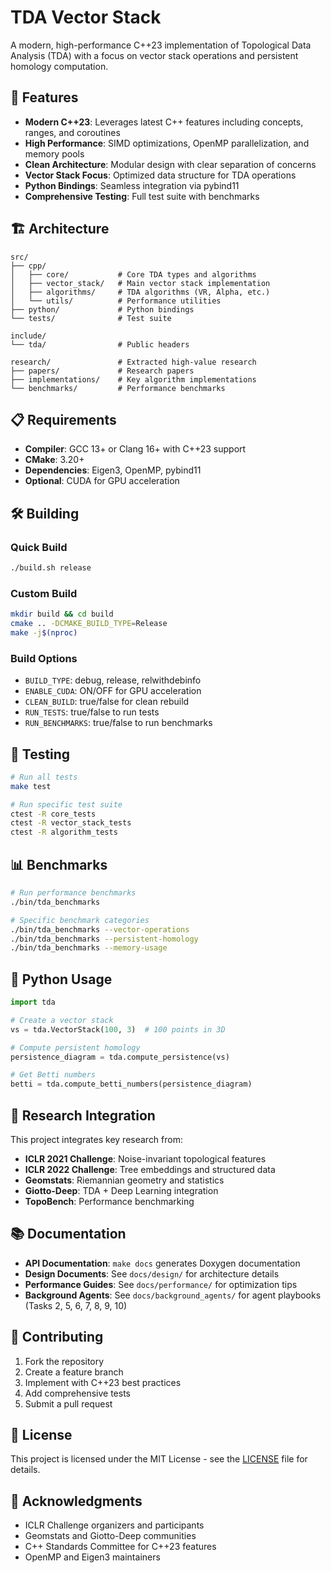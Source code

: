 # TDA Vector Stack

A modern, high-performance C++23 implementation of Topological Data Analysis (TDA) with a focus on vector stack operations and persistent homology computation.

## 🚀 Features

- **Modern C++23**: Leverages latest C++ features including concepts, ranges, and coroutines
- **High Performance**: SIMD optimizations, OpenMP parallelization, and memory pools
- **Clean Architecture**: Modular design with clear separation of concerns
- **Vector Stack Focus**: Optimized data structure for TDA operations
- **Python Bindings**: Seamless integration via pybind11
- **Comprehensive Testing**: Full test suite with benchmarks

## 🏗️ Architecture

```
src/
├── cpp/
│   ├── core/           # Core TDA types and algorithms
│   ├── vector_stack/   # Main vector stack implementation
│   ├── algorithms/     # TDA algorithms (VR, Alpha, etc.)
│   └── utils/          # Performance utilities
├── python/             # Python bindings
└── tests/              # Test suite

include/
└── tda/                # Public headers

research/               # Extracted high-value research
├── papers/             # Research papers
├── implementations/    # Key algorithm implementations
└── benchmarks/         # Performance benchmarks
```

## 📋 Requirements

- **Compiler**: GCC 13+ or Clang 16+ with C++23 support
- **CMake**: 3.20+
- **Dependencies**: Eigen3, OpenMP, pybind11
- **Optional**: CUDA for GPU acceleration

## 🛠️ Building

### Quick Build
```bash
./build.sh release
```

### Custom Build
```bash
mkdir build && cd build
cmake .. -DCMAKE_BUILD_TYPE=Release
make -j$(nproc)
```

### Build Options
- `BUILD_TYPE`: debug, release, relwithdebinfo
- `ENABLE_CUDA`: ON/OFF for GPU acceleration
- `CLEAN_BUILD`: true/false for clean rebuild
- `RUN_TESTS`: true/false to run tests
- `RUN_BENCHMARKS`: true/false to run benchmarks

## 🧪 Testing

```bash
# Run all tests
make test

# Run specific test suite
ctest -R core_tests
ctest -R vector_stack_tests
ctest -R algorithm_tests
```

## 📊 Benchmarks

```bash
# Run performance benchmarks
./bin/tda_benchmarks

# Specific benchmark categories
./bin/tda_benchmarks --vector-operations
./bin/tda_benchmarks --persistent-homology
./bin/tda_benchmarks --memory-usage
```

## 🐍 Python Usage

```python
import tda

# Create a vector stack
vs = tda.VectorStack(100, 3)  # 100 points in 3D

# Compute persistent homology
persistence_diagram = tda.compute_persistence(vs)

# Get Betti numbers
betti = tda.compute_betti_numbers(persistence_diagram)
```

## 🔬 Research Integration

This project integrates key research from:
- **ICLR 2021 Challenge**: Noise-invariant topological features
- **ICLR 2022 Challenge**: Tree embeddings and structured data
- **Geomstats**: Riemannian geometry and statistics
- **Giotto-Deep**: TDA + Deep Learning integration
- **TopoBench**: Performance benchmarking

## 📚 Documentation

- **API Documentation**: `make docs` generates Doxygen documentation
- **Design Documents**: See `docs/design/` for architecture details
- **Performance Guides**: See `docs/performance/` for optimization tips
- **Background Agents**: See `docs/background_agents/` for agent playbooks (Tasks 2, 5, 6, 7, 8, 9, 10)

## 🤝 Contributing

1. Fork the repository
2. Create a feature branch
3. Implement with C++23 best practices
4. Add comprehensive tests
5. Submit a pull request

## 📄 License

This project is licensed under the MIT License - see the [LICENSE](LICENSE) file for details.

## 🙏 Acknowledgments

- ICLR Challenge organizers and participants
- Geomstats and Giotto-Deep communities
- C++ Standards Committee for C++23 features
- OpenMP and Eigen3 maintainers
